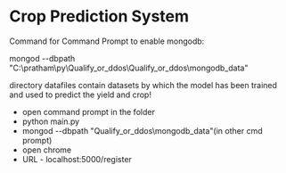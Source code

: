 # Crop Prediction System

Command for Command Prompt to enable mongodb:

mongod --dbpath "C:\pratham\py\Qualify_or_ddos\Qualify_or_ddos\mongodb_data"

directory datafiles contain datasets by which the model has been trained and used to predict the yield and crop!  

* open command prompt in the folder
* python main.py
* mongod --dbpath "Qualify_or_ddos\mongodb_data"(in other cmd prompt)
* open chrome
* URL - localhost:5000/register
